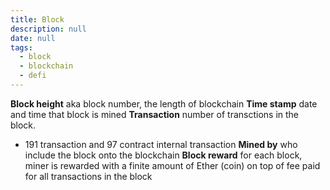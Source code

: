 ```yaml
---
title: Block
description: null
date: null
tags:
  - block
  - blockchain
  - defi
---
```


**Block height** aka block number, the length of blockchain **Time stamp** date and time that block is mined **Transaction** number of transctions in the block.

- 191 transaction and 97 contract internal transaction **Mined by** who include the block onto the blockchain **Block reward** for each block, miner is rewarded with a finite amount of Ether (coin) on top of fee paid for all transactions in the block
